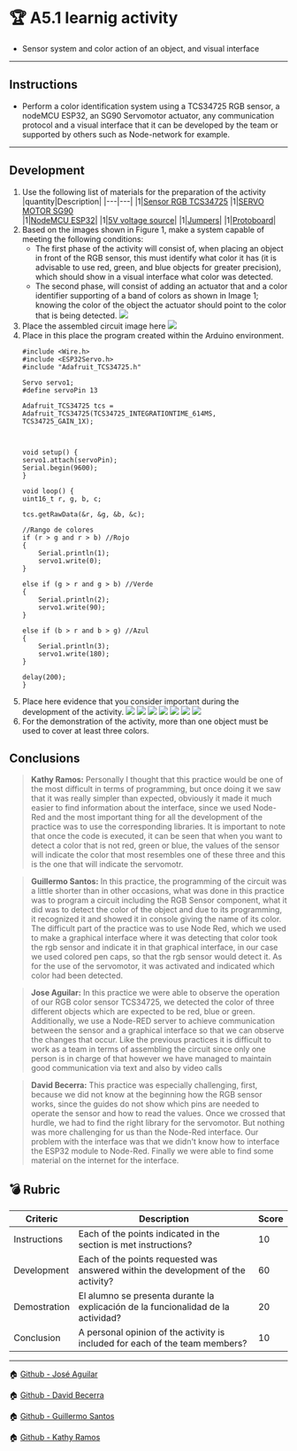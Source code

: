 # :trophy: A5.1 learnig activity
* Sensor system and color action of an object, and visual interface
---
## Instructions
* Perform a color identification system using a TCS34725 RGB sensor, a nodeMCU
ESP32, an SG90 Servomotor actuator, any communication protocol and a visual interface that
it can be developed by the team or supported by others such as Node-network for example.
---
## Development
1. Use the following list of materials for the preparation of the activity
    |quantity|Description|
    |---|---|
    |1|[Sensor RGB TCS34725][Sensor RGB TCS34725]
    |1|[SERVO MOTOR SG90][SERVO MOTOR SG90]  
    |1|[NodeMCU ESP32][ESP32]|
    |1|[5V voltage source][voltage source]|
    |1|[Jumpers][Jumpers]|
    |1|[Protoboard][Protoboard]|
2. Based on the images shown in Figure 1, make a system capable of meeting the
following conditions:
    * The first phase of the activity will consist of, when placing an object in front of the RGB sensor, this must
    identify what color it has (it is advisable to use red, green, and blue objects for
    greater precision), which should show in a visual interface what color was detected.
    * The second phase, will consist of adding an actuator that and a color identifier supporting
    of a band of colors as shown in Image 1; knowing the color of the object the
    actuator should point to the color that is being detected.
    ![](https://scontent.ftij1-2.fna.fbcdn.net/v/t1.15752-9/201437301_325324552544058_708064432105888907_n.png?_nc_cat=100&ccb=1-3&_nc_sid=ae9488&_nc_ohc=Ohe-ZHnrwlkAX8uv3fW&_nc_ht=scontent.ftij1-2.fna&oh=9bb8ddfc7425ffdec5555a30f91232e5&oe=60D537E5)
3. Place the assembled circuit image here
    ![](https://scontent.ftij1-2.fna.fbcdn.net/v/t1.15752-9/206801268_357802856019434_4124834815109394321_n.png?_nc_cat=100&ccb=1-3&_nc_sid=ae9488&_nc_ohc=X5VTQ5fgdMwAX8EQhmx&_nc_ht=scontent.ftij1-2.fna&oh=be59335b600be57c6b85e07919521e5b&oe=60D99C24)
4. Place in this place the program created within the Arduino environment. 
    ```
    #include <Wire.h>
    #include <ESP32Servo.h>
    #include "Adafruit_TCS34725.h"

    Servo servo1;
    #define servoPin 13

    Adafruit_TCS34725 tcs = Adafruit_TCS34725(TCS34725_INTEGRATIONTIME_614MS, TCS34725_GAIN_1X);



    void setup() {
    servo1.attach(servoPin);
    Serial.begin(9600);
    }

    void loop() {
    uint16_t r, g, b, c;
    
    tcs.getRawData(&r, &g, &b, &c);
    
    //Rango de colores
    if (r > g and r > b) //Rojo
    {
        Serial.println(1); 
        servo1.write(0);  
    }
    
    else if (g > r and g > b) //Verde
    {
        Serial.println(2); 
        servo1.write(90);
    }
    
    else if (b > r and b > g) //Azul
    {
        Serial.println(3); 
        servo1.write(180);  
    }
    
    delay(200);
    }
    ```
5. Place here evidence that you consider important during the development of the activity.
    ![](https://scontent.ftij1-2.fna.fbcdn.net/v/t1.15752-9/203397198_491888672144085_2298930772104796218_n.png?_nc_cat=105&ccb=1-3&_nc_sid=ae9488&_nc_ohc=X6GnMUfzwQIAX9Ayx9P&_nc_ht=scontent.ftij1-2.fna&oh=1803eadde8cd71b3128f508f85b99c84&oe=60D91491)
    ![](https://scontent.ftij1-1.fna.fbcdn.net/v/t1.15752-9/204147096_381762509946666_7848438392613443679_n.png?_nc_cat=111&ccb=1-3&_nc_sid=ae9488&_nc_ohc=ApQbup6_K50AX_qZTfp&_nc_ht=scontent.ftij1-1.fna&oh=6337bac3a55ee9b1720ce2ac48f470c5&oe=60D9CED4)
    ![](https://scontent.ftij1-2.fna.fbcdn.net/v/t1.15752-9/204639569_343062607337600_800035467240339366_n.png?_nc_cat=101&ccb=1-3&_nc_sid=ae9488&_nc_ohc=3MmImEMA2okAX8Zdahq&_nc_oc=AQnajdyp7pOA6gqAegPMmuQF2mqVIbWcktCo5Fw_sq0XKISQVLAyeuAr6dfP16Ubd_I&_nc_ht=scontent.ftij1-2.fna&oh=d3e8b7cee1ec40bac0f6e4791765da59&oe=60D9B110)
    ![](https://scontent.ftij1-2.fna.fbcdn.net/v/t1.15752-9/203854315_2971575479734052_4361685726461492867_n.png?_nc_cat=100&ccb=1-3&_nc_sid=ae9488&_nc_ohc=DjVg5Lh7h1wAX-AiODo&_nc_ht=scontent.ftij1-2.fna&oh=8ea5c7ae8b6c6da8c80eb727d2b39d54&oe=60DA52EE)
    ![](https://scontent.ftij1-1.fna.fbcdn.net/v/t1.15752-9/205345939_207393267915294_8526554168458175715_n.png?_nc_cat=102&ccb=1-3&_nc_sid=ae9488&_nc_ohc=xWmnabpBDEMAX_ZXB1-&_nc_ht=scontent.ftij1-1.fna&oh=b70025e67e5013be58de2b545a9be476&oe=60D9DD6F)
    ![](https://scontent.ftij1-1.fna.fbcdn.net/v/t1.15752-9/203937919_1456300654703616_6767683591304034461_n.png?_nc_cat=102&ccb=1-3&_nc_sid=ae9488&_nc_ohc=aekQXtX4rMkAX8T24jG&_nc_ht=scontent.ftij1-1.fna&oh=24152d665dc7108249fbafe43ccd5854&oe=60DAA8CF)
    ![](https://scontent.ftij1-2.fna.fbcdn.net/v/t1.15752-9/202074224_347717740118320_3245012239314373552_n.png?_nc_cat=100&ccb=1-3&_nc_sid=ae9488&_nc_ohc=bgaPLkXWb8IAX8c6_sc&_nc_ht=scontent.ftij1-2.fna&oh=4aade848d4eec14fcd48232c47d5d896&oe=60D605EA)
6. For the demonstration of the activity, more than one object must be used to cover at least three
colors.

## Conclusions
>**Kathy Ramos:** Personally I thought that this practice would be one of the most difficult in terms of programming, but once doing it we saw that it was really simpler than expected, obviously it made it much easier to find information about the interface, since we used Node-Red and the most important thing for all the development of the practice was to use the corresponding libraries. It is important to note that once the code is executed, it can be seen that when you want to detect a color that is not red, green or blue, the values of the sensor will indicate the color that most resembles one of these three and this is the one that will indicate the servomotr.


>**Guillermo Santos:** In this practice, the programming of the circuit was a little shorter than in other occasions, what was done in this practice was to program a circuit including the RGB Sensor component, what it did was to detect the color of the object and due to its programming, it recognized it and showed it in console giving the name of its color. The difficult part of the practice was to use Node Red, which we used to make a graphical interface where it was detecting that color took the rgb sensor and indicate it in that graphical interface, in our case we used colored pen caps, so that the rgb sensor would detect it. As for the use of the servomotor, it was activated and indicated which color had been detected.



>**Jose Aguilar:** In this practice we were able to observe the operation of our RGB color sensor TCS34725, we detected the color of three different objects which are expected to be red, blue or green. Additionally, we use a Node-RED server to achieve communication between the sensor and a graphical interface so that we can observe the changes that occur. Like the previous practices it is difficult to work as a team in terms of assembling the circuit since only one person is in charge of that however we have managed to maintain good communication via text and also by video calls

>**David Becerra:** This practice was especially challenging, first, because we did not know at the beginning how the RGB sensor works, since the guides do not show which pins are needed to operate the sensor and how to read the values. Once we crossed that hurdle, we had to find the right library for the servomotor. But nothing was more challenging for us than the Node-Red interface. Our problem with the interface was that we didn't know how to interface the ESP32 module to Node-Red. Finally we were able to find some material on the internet for the interface.



## :bomb: Rubric
Criteric|Description|Score|
---|---|---|
Instructions|Each of the points indicated in the section is met instructions?|10
Development|Each of the points requested was answered within the development of the activity?|60
Demostration|El alumno se presenta durante la explicación de la funcionalidad de la actividad?|20
Conclusion|A personal opinion of the activity is included for each of the team members?|10
---

:house: [Github - José Aguilar](https://github.com/JoseAguilar9812/Sistemas_Programables21)

:house: [Github - David Becerra](https://github.com/davidbecerra17/Sistemas-Programables)

:house: [Github - Guillermo Santos](https://github.com/Guillermosantos29/SistemasProgramables)

:house: [Github - Kathy Ramos](https://github.com/kathy-ramos/sistemas-programables)

[L293D]:https://www.ti.com/product/L293D

[voltage source]:https://es.wikipedia.org/wiki/Fuente_de_alimentaci%C3%B3n

[Jumpers]:https://www.amazon.com.mx/ELEGOO-Macho-Hembra-Macho-Macho-Hembra-Hembra-Protoboard/dp/B06ZXSQ5WG/ref=sr_1_1?__mk_es_MX=%C3%85M%C3%85%C5%BD%C3%95%C3%91&dchild=1&keywords=jumper+wires&qid=1599003519&sr=8-1

[Protoboard]:https://www.amazon.com.mx/Deke-Home-Breadboard-distribuci%C3%B3n-electr%C3%B3nica/dp/B086C9HK7V/ref=sr_1_22?__mk_es_MX=%C3%85M%C3%85%C5%BD%C3%95%C3%91&dchild=1&keywords=breadboard&qid=1599003455&sr=8-22

[ESP32]:https://www.amazon.com.mx/ESP-32-ESP-32S-ESP-WROOM-32-ESP32-S-desarrollo/dp/B07TBFC75Z/ref=sr_1_2?__mk_es_MX=%C3%85M%C3%85%C5%BD%C3%95%C3%91&dchild=1&keywords=esp32&qid=1599003438&sr=8-2

[Sensor RGB TCS34725]:https://cdn-shop.adafruit.com/datasheets/TCS34725.pdf

[SERVO MOTOR SG90]:http://www.ee.ic.ac.uk/pcheung/teaching/DE1_EE/stores/sg90_datasheet.pdf